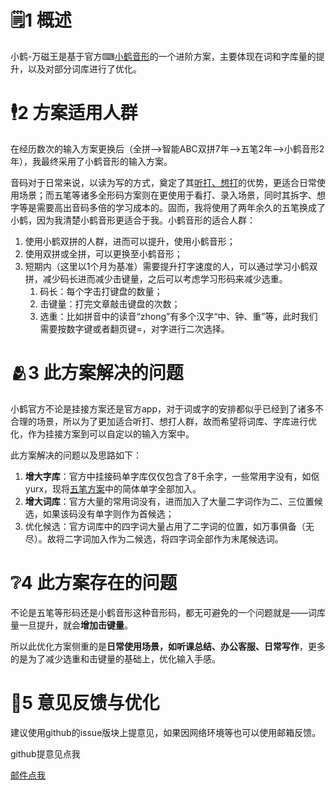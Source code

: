 # 🗒1 概述

小鹤-万磁王是基于官方⌨[小鹤音形](https://google.tigermed.net/url?sa=t&rct=j&q=&esrc=s&source=web&cd=&cad=rja&uact=8&ved=2ahUKEwil3faz5vCFAxVPi68BHQicAt8QFnoECBcQAQ&url=https%3A%2F%2Fflypy.com%2F&usg=AOvVaw3gBahnwrM4WIiTnS9C_eh9&opi=89978449)的一个进阶方案，主要体现在词和字库量的提升，以及对部分词库进行了优化。

# 🕴2 方案适用人群

在经历数次的输入方案更换后（全拼-->智能ABC双拼7年-->五笔2年-->小鹤音形2年），我最终采用了小鹤音形的输入方案。

音码对于日常来说，以读为写的方式，奠定了其<u>听打、想打</u>的优势，更适合日常使用场景；而五笔等诸多全形码方案则在更使用于看打、录入场景，同时其拆字、想字等是需要高出音码多倍的学习成本的。固而，我将使用了两年余久的五笔换成了小鹤，因为我清楚小鹤音形更适合于我。小鹤音形的适合人群：

1. 使用小鹤双拼的人群，进而可以提升，使用小鹤音形；
2. 使用双拼或全拼，可以更换至小鹤音形；
3. 短期内（这里以1个月为基准）需要提升打字速度的人，可以通过学习小鹤双拼，减少码长进而减少击键量，之后可以考虑学习形码来减少选重。
   1. 码长：每个字击打键盘的数量；
   2. 击键量：打完文章敲击键盘的次数；
   3. 选重：比如拼音中的读音“zhong”有多个汉字“中、钟、重”等，此时我们需要按数字键或者翻页键=，对字进行二次选择。



# 🫂3 此方案解决的问题

小鹤官方不论是挂接方案还是官方app，对于词或字的安排都似乎已经到了诸多不合理的场景，所以为了更加适合听打、想打人群，故而希望将词库、字库进行优化，作为挂接方案到可以自定以的输入方案中。

此方案解决的问题以及思路如下：

1. **增大字库**：官方中挂接码单字库仅仅包含了8千余字，一些常用字没有，如伛yurx，现将<u>五笔方案</u>中的简体单字全部加入。
2. **增大词库**：官方大量的常用词没有，进而加入了大量二字词作为二、三位置候选，如果该码没有单字则作为首候选；
3. 优化候选：官方词库中的四字词大量占用了二字词的位置，如万事俱备（无尽）。故将二字词加入作为二候选，将四字词全部作为末尾候选词。

# ❔4 此方案存在的问题

不论是五笔等形码还是小鹤音形这种音形码，都无可避免的一个问题就是——词库量一旦提升，就会**增加击键量**。

所以此优化方案侧重的是**日常使用场景，如听课总结、办公客服、日常写作**，更多的是为了减少选重和击键量的基础上，优化输入手感。

# 📧5 意见反馈与优化

建议使用github的issue版块上提意见，如果因网络环境等也可以使用邮箱反馈。

github提意见点我 

[邮件点我](mailto:tianzhongs@foxmail.com)

